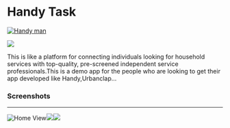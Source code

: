
# Handy Task

[![Handy man ](https://www.localsearch.com.au/sys/ld/68/LISTINGS/895/56/8955608/8955608_1596714_LD.png "Handy man ")](dusmel.github.io "Handy man ")

![](https://img.shields.io/github/release/pandao/editor.md.svg) 


This is like a platform for connecting individuals looking for household services with top-quality, pre-screened independent service professionals.This is a demo app for the people who are looking to get their app developed like Handy,Urbanclap...

### Screenshots

------------

![](https://dusmel.github.io/img/mockup/hm0.png "Home View")![](https://dusmel.github.io/img/mockup/hm1.png)![](https://dusmel.github.io/img/mockup/hm2.png)
